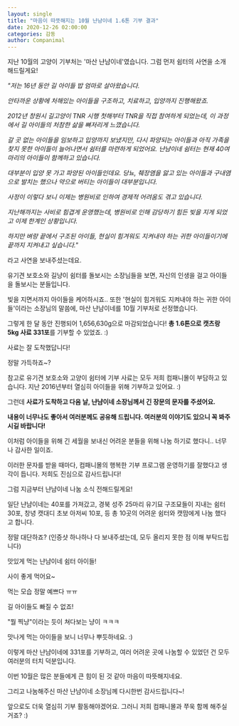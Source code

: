 ```yaml
---
layout: single
title: "마음이 따뜻해지는 10월 냔냠이네 1.6톤 기부 결과"
date: 2020-12-26 02:00:00
categories: 감동
author: Companimal
---
```


지난 10월의 고양이 기부처는 '마산 냔냠이네'였습니다. 그럼 먼저 쉼터의 사연을 소개해드릴게요!

_"저는 16년 동안 길 아이들 밥 엄마로 살아왔습니다._

_안타까운 상황에 처해있는 아이들을 구조하고, 치료하고, 입양까지 진행해왔죠._

_2012년 창원시 길고양이 TNR 시행 첫해부터 TNR을 직접 참여하게 되었는데, 이 과정에서 길 아이들의 처참한 삶을 뼈저리게 느꼈습니다._

_갈 곳 없는 아이들을 임보하고 입양까지 보냈지만, 다시 파양되는 아이들과 아직 가족을 찾지 못한 아이들이 늘어나면서 쉼터를 마련하게 되었어요._ _냔냠이네 쉼터는 현재 40여 마리의 아이들이 함께하고 있습니다._

_대부분이 입양 못 가고 파양된 아이들인데요. 당뇨, 췌장염을 앓고 있는 아이들과 구내염으로 발치는 했으나 약으로 버티는 아이들이 대부분입니다._

_사정이 이렇다 보니 이제는 병원비로 인하여 경제적 어려움도 겪고 있습니다._

_지난해까지는 사비로 힘겹게 운영했는데, 병원비로 인해 감당하기 힘든 빚을 지게 되었고 이제 한계인 상황입니다._

_하지만 벼랑 끝에서 구조된 아이들, 현실이 힘겨워도 지켜내야 하는 귀한 아이들이기에 끝까지 지켜내고 싶습니다."_

라고 사연을 보내주셨는데요.

유기견 보호소와 길냥이 쉼터를 돌보시는 소장님들을 보면, 자신의 인생을 걸고 아이들을 돌보시는 분들입니다.

빚을 지면서까지 아이들을 케어하시죠.. 또한 '현실이 힘겨워도 지켜내야 하는 귀한 아이들'이라는 소장님의 말씀에, 마산 냔냠이네를 10월 기부처로 선정했습니다.

그렇게 한 달 동안 진행되어 1,656,630g으로 마감되었습니다! **총 1.6톤으로 캣츠랑 5kg 사료 331포**를 기부할 수 있었죠. :)

사료는 잘 도착했답니다!

정말 가득하죠~?

참고로 유기견 보호소와 고양이 쉼터에 기부 사료는 모두 저희 컴패니몰이 부담하고 있습니다. 지난 2016년부터 열심히 아이들을 위해 기부하고 있어요. :)

그런데 **사료가 도착하고 다음 날, 냔냠이네 소장님께서 긴 장문의 문자를 주셨어요.**

**내용이 너무나도 좋아서 여러분께도 공유해 드립니다. 여러분의 이야기도 있으니 꼭 봐주시길 바랍니다!**

이처럼 아이들을 위해 긴 세월을 보내신 어려운 분들을 위해 나눔 하기로 했다니.. 너무나 감사한 일이죠.

이러한 문자를 받을 때마다, 컴패니몰의 행복한 기부 프로그램 운영하기를 잘했다고 생각이 듭니다. 저희도 진심으로 감사드립니다!

그럼 지금부터 냔냠이네 나눔 소식 전해드릴게요!

일단 냔냠이네는 40포를 가져갔고, 경북 성주 25마리 유기묘 구조묘들이 지내는 쉼터 30포, 창녕 캣대디 초보 아저씨 10포, 등 총 10곳의 어려운 쉼터와 캣맘에게 나눔 했다고 합니다.

정말 대단하죠? (인증샷 하나하나 다 보내주셨는데, 모두 올리지 못한 점 이해 부탁드립니다)

맛있게 먹는 냔냠이네 쉼터 아이들!

사이 좋게 먹어요~

먹는 모습 정말 예쁘다 ㅠㅠ

길 아이들도 빠질 수 없죠!

"뭘 찍냥"이라는 듯이 쳐다보는 냥이 ㅋㅋㅋ

맛나게 먹는 아이들을 보니 너무나 뿌듯하네요. :)

이렇게 마산 냔냠이네에 331포를 기부하고, 여러 어려운 곳에 나눔할 수 있었던 건 모두 여러분의 터치 덕분입니다.

이번 10월은 많은 분들에게 큰 힘이 된 것 같아 마음이 따뜻해지네요.

그리고 나눔해주신 마산 냔냠이네 소장님께 다시한번 감사드립니다~!

앞으로도 더욱 열심히 기부 활동해야겠어요. 그러니 저희 컴패니몰과 쭈욱 함께 해주실 거죠? :)
